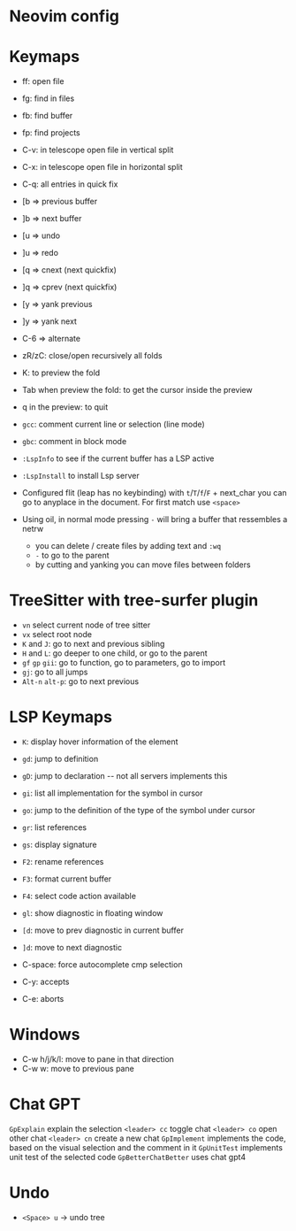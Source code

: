 # Neovim config

Keymaps
=======


- <space> ff: open file
- <space> fg: find in files
- <space> fb: find buffer
- <space> fp: find projects
- C-v: in telescope open file in vertical split
- C-x: in telescope open file in horizontal split
- C-q: all entries in quick fix

- [b => previous buffer 
- ]b => next buffer
- [u => undo
- ]u => redo
- [q => cnext (next quickfix)
- ]q => cprev (next quickfix)
- [y => yank previous 
- ]y => yank next

- C-6 => alternate 

- zR/zC: close/open recursively all folds
- K: to preview the fold
- Tab when preview the fold: to get the cursor inside the preview
- q in the preview: to quit

- `gcc`: comment current line or selection (line mode)
- `gbc`: comment in block mode

- `:LspInfo` to see if the current buffer has a LSP active
- `:LspInstall` to install Lsp server 

- Configured flit (leap has no keybinding) with `t`/`T`/`f`/`F` + next_char you can go to anyplace in the document. For first match use `<space>`

- Using oil, in normal mode pressing `-` will bring a buffer that ressembles a netrw
  - you can delete / create files by adding text and `:wq`
  - `-` to go to the parent
  - by cutting and yanking you can move files between folders

TreeSitter with tree-surfer plugin
=======================

- `vn` select current node of tree sitter
- `vx` select root node 
- `K` and `J`: go to next and previous sibling
- `H` and `L`: go deeper to one child, or go to the parent
- `gf` `gp` `gii`: go to function, go to parameters, go to import
- `gj`: go to all jumps
- `Alt-n` `alt-p`: go to next previous

LSP Keymaps
===========

- `K`: display hover information of the element
- `gd`: jump to definition
- `gD`: jump to declaration -- not all servers implements this
- `gi`: list all implementation for the symbol in cursor
- `go`: jump to the definition of the type of the symbol under cursor
- `gr`: list references
- `gs`: display signature
- `F2`: rename references
- `F3`: format current buffer
- `F4`: select code action available
- `gl`: show diagnostic in floating window
- `[d`: move to prev diagnostic in current buffer
- `]d`: move to next diagnostic

- C-space: force autocomplete cmp selection
- C-y: accepts
- C-e: aborts

Windows
========
- C-w h/j/k/l: move to pane in that direction
- C-w w: move to previous pane

Chat GPT
========

`GpExplain` explain the selection 
`<leader> cc` toggle chat
`<leader> co` open other chat
`<leader> cn` create a new chat
`GpImplement` implements the code, based on the visual selection and the comment in it
`GpUnitTest` implements unit test of the selected code
`GpBetterChatBetter` uses chat gpt4 

Undo
====

- `<Space> u` -> undo tree
